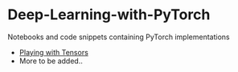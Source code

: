 # Deep-Learning-with-PyTorch

Notebooks and code snippets containing PyTorch implementations

- [Playing with Tensors](https://github.com/SHAIMA-HAQUE/Deep-Learning-with-PyTorch/blob/main/Tensors.ipynb)
- More to be added..
